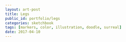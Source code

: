 ```yaml
---
layout: art-post
title: Legs
public_id: portfolio/legs
categories: sketchbook
tags: [markers, color, illustration, doodle, surreal]
date: 2017-04-10
---
```

